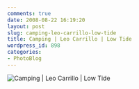 ```yaml
---
comments: true
date: 2008-08-22 16:19:20
layout: post
slug: camping-leo-carrillo-low-tide
title: Camping | Leo Carrillo | Low Tide
wordpress_id: 898
categories:
- PhotoBlog
---
```


![Camping | Leo Carrillo | Low Tide](http://ryanfitzer.com/main/wp-content/uploads/2008/08/camping-lc-beach-rocks.jpg)
